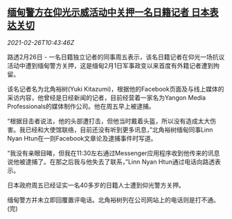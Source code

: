<!--1614338597000-->
[缅甸警方在仰光示威活动中关押一名日籍记者 日本表达关切](https://cn.reuters.com/article/myanmar-police-jp-journalist-0226-idCNKBS2AQ1D6)
------

<div><i>2021-02-26T10:43:46Z</i></div><p>路透2月26日 - 一名日籍独立记者的同事周五表示，该名日籍记者在仰光一场抗议活动中遭到缅甸警方关押，这是缅甸2月1日军事政变以来首度有外籍记者遭到拘留。</p><p>该名记者名为北角裕树(Yuki Kitazumi)，根据他的Facebook页面及与线上媒体的采访内容，他曾经是日经新闻的记者，目前经营着一家名为Yangon Media Professionals的媒体制作公司。他在周五早上被逮捕。</p><p>“根据目击者说法，他的头部遭打击，但他当时戴着头盔，所以没有造成太大伤害。我已经和大使馆联络，目前还没有听到更多讯息，”北角裕树缅甸同事Linn Nyan Htun在一则Facebook文章论及逮捕事件时写道。</p><p>“我没有亲眼目睹，但我在11:30左右通过Messenger应用程序收到他传来的讯息说他被逮捕了。在那之后我与他失去了联系，”Linn Nyan Htun通过电话向路透表示。</p><p>日本政府周五已经证实一名40多岁的日籍人士遭到仰光警方关押。</p><p>缅甸警方并未立即回覆置评电话。北角裕树列在公司网站上的电话则是打不通。(完)</p>
